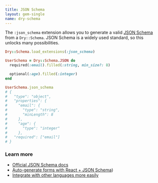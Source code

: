 ```yaml
---
title: JSON Schema
layout: gem-single
name: dry-schema
---
```


The `:json_schema` extension allows you to generate a valid [JSON Schema](https://json-schema.org/) from a `Dry::Schema`. JSON Schema is a widely used standard, so this unlocks many possibilities.

```ruby
Dry::Schema.load_extensions(:json_schema)

UserSchema = Dry::Schema.JSON do
  required(:email).filled(:string, min_size?: 8)

  optional(:age).filled(:integer)
end

UserSchema.json_schema 
# {
#   "type": "object",
#   "properties": {
#     "email": {
#       "type": "string",
#       "minLength": 8
#     },
#     "age": {
#       "type": "integer"
#     },
#   "required": ["email"] 
# }
```

### Learn more

- [Official JSON Schema docs](https://json-schema.org/)
- [Auto-generate forms with React + JSON Schema](https://github.com/rjsf-team/react-jsonschema-form))
- [Integrate with other languages more easily](https://json-schema.org/implementations.html)

